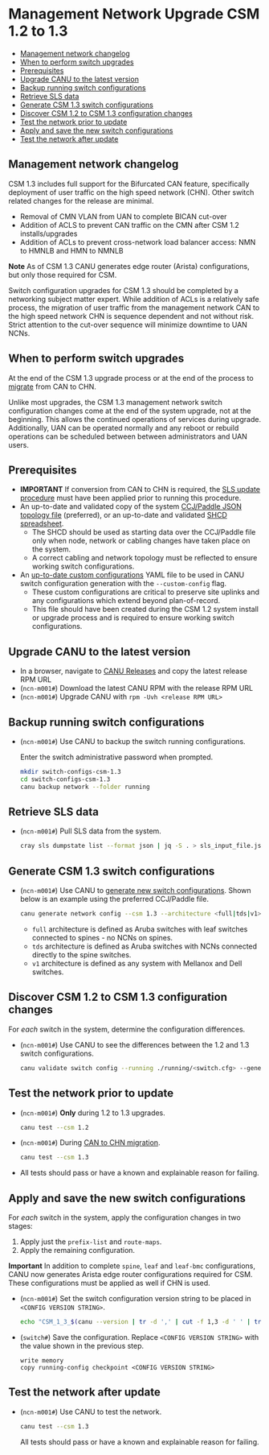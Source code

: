 # Management Network Upgrade CSM 1.2 to 1.3

- [Management network changelog](#management-network-changelog)
- [When to perform switch upgrades](#when-to-perform-switch-upgrades)
- [Prerequisites](#prerequisites)
- [Upgrade CANU to the latest version](#upgrade-canu-to-the-latest-version)
- [Backup running switch configurations](#backup-running-switch-configurations)
- [Retrieve SLS data](#retrieve-sls-data)
- [Generate CSM 1.3 switch configurations](#generate-csm-13-switch-configurations)
- [Discover CSM 1.2 to CSM 1.3 configuration changes](#discover-csm-12-to-csm-13-configuration-changes)
- [Test the network prior to update](#test-the-network-prior-to-update)
- [Apply and save the new switch configurations](#apply-and-save-the-new-switch-configurations)
- [Test the network after update](#test-the-network-after-update)

## Management network changelog

CSM 1.3 includes full support for the Bifurcated CAN feature, specifically deployment of user traffic on the high speed network (CHN). Other switch related changes for the release are minimal.

- Removal of CMN VLAN from UAN to complete BICAN cut-over
- Addition of ACLS to prevent CAN traffic on the CMN after CSM 1.2 installs/upgrades
- Addition of ACLs to prevent cross-network load balancer access: NMN to HMNLB and HMN to NMNLB

**Note** As of CSM 1.3 CANU generates edge router (Arista) configurations, but only those required for CSM.

Switch configuration upgrades for CSM 1.3 should be completed by a networking subject matter expert.
While addition of ACLs is a relatively safe process, the migration of user traffic from the management network CAN to the high speed network CHN is sequence dependent and not without risk.
Strict attention to the cut-over sequence will minimize downtime to UAN NCNs.

## When to perform switch upgrades

At the end of the CSM 1.3 upgrade process or at the end of the process to [migrate](chn_enable.md) from CAN to CHN.

Unlike most upgrades, the CSM 1.3 management network switch configuration changes come at the end of the system upgrade, not at the beginning. This allows the continued operations of services during upgrade.
Additionally, UAN can be operated normally and any reboot or rebuild operations can be scheduled between between administrators and UAN users.

## Prerequisites

- **IMPORTANT** If conversion from CAN to CHN is required, the [SLS update procedure](chn_enable.md) must have been applied prior to running this procedure.
- An up-to-date and validated copy of the system [CCJ/Paddle JSON topology file](https://github.com/Cray-HPE/canu/tree/main#validate-paddle) (preferred), or an up-to-date and validated [SHCD spreadsheet](https://github.com/Cray-HPE/canu/tree/main#validate-shcd).
  - The SHCD should be used as starting data over the CCJ/Paddle file only when node, network or cabling changes have taken place on the system.
  - A correct cabling and network topology must be reflected to ensure working switch configurations.
- An [up-to-date custom configurations](https://github.com/Cray-HPE/canu/tree/main#generate-switch-configs-including-custom-configurations) YAML file to be used in CANU switch configuration generation with the `--custom-config` flag.
  - These custom configurations are critical to preserve site uplinks and any configurations which extend beyond plan-of-record.
  - This file should have been created during the CSM 1.2 system install or upgrade process and is required to ensure working switch configurations.

## Upgrade CANU to the latest version

- In a browser, navigate to [CANU Releases](https://github.com/Cray-HPE/canu/releases) and copy the latest release RPM URL
- (`ncn-m001#`) Download the latest CANU RPM with the release RPM URL
- (`ncn-m001#`) Upgrade CANU with `rpm -Uvh <release RPM URL>`

## Backup running switch configurations

- (`ncn-m001#`) Use CANU to backup the switch running configurations.

    Enter the switch administrative password when prompted.

     ```bash
     mkdir switch-configs-csm-1.3
     cd switch-configs-csm-1.3
     canu backup network --folder running
     ```

## Retrieve SLS data

- (`ncn-m001#`) Pull SLS data from the system.

  ```bash
  cray sls dumpstate list --format json | jq -S . > sls_input_file.json
  ```

## Generate CSM 1.3 switch configurations

- (`ncn-m001#`) Use CANU to [generate new switch configurations](https://cray-hpe.github.io/canu/latest/_build/markdown/examples_output/#generate-network-config). Shown below is an example using the preferred CCJ/Paddle file.

   ```bash
   canu generate network config --csm 1.3 --architecture <full|tds|v1> --ccj <system-ccj.json> --custom-config <system-custom-config.yaml> --folder generated --sls-file sls_input_file.json
   ```

  - `full` architecture is defined as Aruba switches with leaf switches connected to spines - no NCNs on spines.
  - `tds` architecture is defined as Aruba switches with NCNs connected directly to the spine switches.
  - `v1` architecture is defined as any system with Mellanox and Dell switches.

## Discover CSM 1.2 to CSM 1.3 configuration changes

For *each* switch in the system, determine the configuration differences.

- (`ncn-m001#`) Use CANU to see the differences between the 1.2 and 1.3 switch configurations.

    ```bash
    canu validate switch config --running ./running/<switch.cfg> --generated ./generated/<switch.cfg> --vendor <aruba|mellanox|dell> --remediation
    ```

## Test the network prior to update

- (`ncn-m001#`) **Only** during 1.2 to 1.3 upgrades.

   ```bash
   canu test --csm 1.2
   ```

- (`ncn-m001#`) During [CAN to CHN migration](chn_enable.md).

   ```bash
   canu test --csm 1.3
   ```

- All tests should pass or have a known and explainable reason for failing.

## Apply and save the new switch configurations

For *each* switch in the system, apply the configuration changes in two stages:

1. Apply just the `prefix-list` and `route-maps`.
1. Apply the remaining configuration.

**Important** In addition to complete `spine`, `leaf` and `leaf-bmc` configurations, CANU now generates Arista edge router configurations required for CSM. These configurations must be applied as well if CHN is used.

- (`ncn-m001#`) Set the switch configuration version string to be placed in `<CONFIG VERSION STRING>`.

   ```bash
   echo "CSM_1_3_$(canu --version | tr -d ',' | cut -f 1,3 -d ' ' | tr ' .' '_' | tr '[:lower:]' '[:upper:]')"
   ```

- (`switch#`) Save the configuration. Replace `<CONFIG VERSION STRING>` with the value shown in the previous step.

   ```text
   write memory
   copy running-config checkpoint <CONFIG VERSION STRING>
   ```

## Test the network after update

- (`ncn-m001#`) Use CANU to test the network.

   ```bash
   canu test --csm 1.3
   ```

   All tests should pass or have a known and explainable reason for failing.
